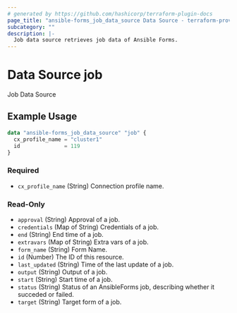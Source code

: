 ```yaml
---
# generated by https://github.com/hashicorp/terraform-plugin-docs
page_title: "ansible-forms_job_data_source Data Source - terraform-provider-ansible-forms"
subcategory: ""
description: |-
  Job data source retrieves job data of Ansible Forms.
---
```


# Data Source job

Job Data Source

## Example Usage

```terraform
data "ansible-forms_job_data_source" "job" {
  cx_profile_name = "cluster1"
  id              = 119
}
```

### Required

- `cx_profile_name` (String) Connection profile name.

### Read-Only

- `approval` (String) Approval of a job.
- `credentials` (Map of String) Credentials of a job.
- `end` (String) End time of a job.
- `extravars` (Map of String) Extra vars of a job.
- `form_name` (String) Form Name.
- `id` (Number) The ID of this resource.
- `last_updated` (String) Time of the last update of a job.
- `output` (String) Output of a job.
- `start` (String) Start time of a job.
- `status` (String) Status of an AnsibleForms job, describing whether it succeded or failed.
- `target` (String) Target form of a job.
